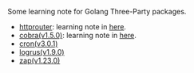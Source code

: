 Some learning note for Golang Three-Party packages.
- [httprouter](https://github.com/julienschmidt/httprouter): learning note in [here](https://github.com/chenDSEE/Go-Three-Party-Packages_note/tree/main/httprouter).
- [cobra(v1.5.0)](https://github.com/spf13/cobra/tree/v1.5.0): learning note in [here](https://github.com/chenDSEE/Go-Three-Party-Packages_note/tree/main/cobra).
- [cron(v3.0.1)](https://github.com/robfig/cron/tree/v3.0.1)
- [logrus(v1.9.0)](https://github.com/sirupsen/logrus/tree/v1.9.0)
- [zap(v1.23.0)](https://github.com/uber-go/zap/tree/v1.23.0)
